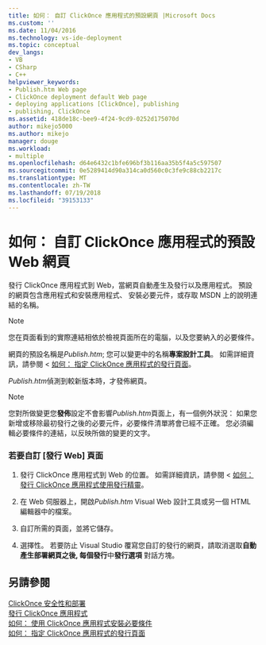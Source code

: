 ```yaml
---
title: 如何： 自訂 ClickOnce 應用程式的預設網頁 |Microsoft Docs
ms.custom: ''
ms.date: 11/04/2016
ms.technology: vs-ide-deployment
ms.topic: conceptual
dev_langs:
- VB
- CSharp
- C++
helpviewer_keywords:
- Publish.htm Web page
- ClickOnce deployment default Web page
- deploying applications [ClickOnce], publishing
- publishing, ClickOnce
ms.assetid: 418de18c-bee9-4f24-9cd9-0252d175070d
author: mikejo5000
ms.author: mikejo
manager: douge
ms.workload:
- multiple
ms.openlocfilehash: d64e6432c1bfe696bf3b116aa35b5f4a5c597507
ms.sourcegitcommit: 0e5289414d90a314ca0d560c0c3fe9c88cb2217c
ms.translationtype: MT
ms.contentlocale: zh-TW
ms.lasthandoff: 07/19/2018
ms.locfileid: "39153133"
---
```

# <a name="how-to-customize-the-default-web-page-for-a-clickonce-application"></a>如何： 自訂 ClickOnce 應用程式的預設 Web 網頁
發行 ClickOnce 應用程式到 Web，當網頁自動產生及發行以及應用程式。 預設的網頁包含應用程式和安裝應用程式、 安裝必要元件，或存取 MSDN 上的說明連結的名稱。  
  
> [!NOTE]
>  您在頁面看到的實際連結相依於檢視頁面所在的電腦，以及您要納入的必要條件。  
  
 網頁的預設名稱是*Publish.htm*; 您可以變更中的名稱**專案設計工具**。 如需詳細資訊，請參閱 <<c0> [ 如何： 指定 ClickOnce 應用程式的發行頁面](../deployment/how-to-specify-a-publish-page-for-a-clickonce-application.md)。  
  
 *Publish.htm*偵測到較新版本時，才發佈網頁。  
  
> [!NOTE]
>  您對所做變更您**發佈**設定不會影響*Publish.htm*頁面上，有一個例外狀況： 如果您新增或移除最初發行之後的必要元件，必要條件清單將會已經不正確。 您必須編輯必要條件的連結，以反映所做的變更的文字。  
  
### <a name="to-customize-the-publish-web-page"></a>若要自訂 [發行 Web] 頁面  
  
1.  發行 ClickOnce 應用程式到 Web 的位置。 如需詳細資訊，請參閱 <<c0> [ 如何： 發行 ClickOnce 應用程式使用發行精靈](../deployment/how-to-publish-a-clickonce-application-using-the-publish-wizard.md)。  
  
2.  在 Web 伺服器上，開啟*Publish.htm* Visual Web 設計工具或另一個 HTML 編輯器中的檔案。  
  
3.  自訂所需的頁面，並將它儲存。  
  
4.  選擇性。 若要防止 Visual Studio 覆寫您自訂的發行的網頁，請取消選取**自動產生部署網頁之後, 每個發行**中**發行選項** 對話方塊。  
  
## <a name="see-also"></a>另請參閱  
 [ClickOnce 安全性和部署](../deployment/clickonce-security-and-deployment.md)   
 [發行 ClickOnce 應用程式](../deployment/publishing-clickonce-applications.md)   
 [如何： 使用 ClickOnce 應用程式安裝必要條件](../deployment/how-to-install-prerequisites-with-a-clickonce-application.md)   
 [如何： 指定 ClickOnce 應用程式的發行頁面](../deployment/how-to-specify-a-publish-page-for-a-clickonce-application.md)